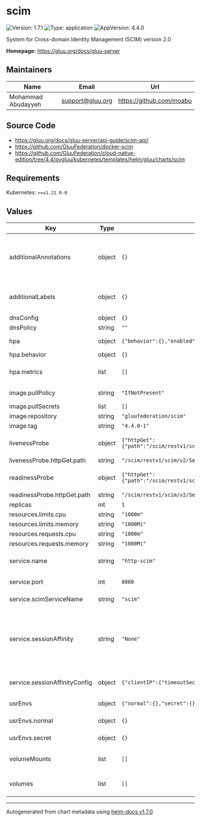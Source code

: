 # scim

![Version: 1.7.1](https://img.shields.io/badge/Version-1.7.1-informational?style=flat-square) ![Type: application](https://img.shields.io/badge/Type-application-informational?style=flat-square) ![AppVersion: 4.4.0](https://img.shields.io/badge/AppVersion-4.4.0-informational?style=flat-square)

System for Cross-domain Identity Management (SCIM) version 2.0

**Homepage:** <https://gluu.org/docs/gluu-server>

## Maintainers

| Name | Email | Url |
| ---- | ------ | --- |
| Mohammad Abudayyeh | support@gluu.org | https://github.com/moabu |

## Source Code

* <https://gluu.org/docs/gluu-server/api-guide/scim-api/>
* <https://github.com/GluuFederation/docker-scim>
* <https://github.com/GluuFederation/cloud-native-edition/tree/4.4/pygluu/kubernetes/templates/helm/gluu/charts/scim>

## Requirements

Kubernetes: `>=v1.21.0-0`

## Values

| Key | Type | Default | Description |
|-----|------|---------|-------------|
| additionalAnnotations | object | `{}` | Additional annotations that will be added across all resources  in the format of {cert-manager.io/issuer: "letsencrypt-prod"}. key app is taken |
| additionalLabels | object | `{}` | Additional labels that will be added across all resources definitions in the format of {mylabel: "myapp"} |
| dnsConfig | object | `{}` | Add custom dns config |
| dnsPolicy | string | `""` | Add custom dns policy |
| hpa | object | `{"behavior":{},"enabled":true,"maxReplicas":10,"metrics":[],"minReplicas":1,"targetCPUUtilizationPercentage":50}` | Configure the HorizontalPodAutoscaler |
| hpa.behavior | object | `{}` | Scaling Policies |
| hpa.metrics | list | `[]` | metrics if targetCPUUtilizationPercentage is not set |
| image.pullPolicy | string | `"IfNotPresent"` | Image pullPolicy to use for deploying. |
| image.pullSecrets | list | `[]` | Image Pull Secrets |
| image.repository | string | `"gluufederation/scim"` | Image  to use for deploying. |
| image.tag | string | `"4.4.0-1"` | Image  tag to use for deploying. |
| livenessProbe | object | `{"httpGet":{"path":"/scim/restv1/scim/v2/ServiceProviderConfig","port":8080},"initialDelaySeconds":30,"periodSeconds":30,"timeoutSeconds":5}` | Configure the liveness healthcheck for SCIM if needed. |
| livenessProbe.httpGet.path | string | `"/scim/restv1/scim/v2/ServiceProviderConfig"` | http liveness probe endpoint |
| readinessProbe | object | `{"httpGet":{"path":"/scim/restv1/scim/v2/ServiceProviderConfig","port":8080},"initialDelaySeconds":25,"periodSeconds":25,"timeoutSeconds":5}` | Configure the readiness healthcheck for the SCIM if needed. |
| readinessProbe.httpGet.path | string | `"/scim/restv1/scim/v2/ServiceProviderConfig"` | http readiness probe endpoint |
| replicas | int | `1` | Service replica number. |
| resources.limits.cpu | string | `"1000m"` | CPU limit. |
| resources.limits.memory | string | `"1000Mi"` | Memory limit. |
| resources.requests.cpu | string | `"1000m"` | CPU request. |
| resources.requests.memory | string | `"1000Mi"` | Memory request. |
| service.name | string | `"http-scim"` | The name of the scim port within the scim service. Please keep it as default. |
| service.port | int | `8080` | Port of the scim service. Please keep it as default. |
| service.scimServiceName | string | `"scim"` | Name of the SCIM service. Please keep it as default. |
| service.sessionAffinity | string | `"None"` | Default set to None If you want to make sure that connections from a particular client are passed to the same Pod each time, you can select the session affinity based on the client's IP addresses by setting this to ClientIP |
| service.sessionAffinityConfig | object | `{"clientIP":{"timeoutSeconds":10800}}` | the maximum session sticky time if sessionAffinity is ClientIP |
| usrEnvs | object | `{"normal":{},"secret":{}}` | Add custom normal and secret envs to the service |
| usrEnvs.normal | object | `{}` | Add custom normal envs to the service variable1: value1 |
| usrEnvs.secret | object | `{}` | Add custom secret envs to the service variable1: value1 |
| volumeMounts | list | `[]` | Configure any additional volumesMounts that need to be attached to the containers |
| volumes | list | `[]` | Configure any additional volumes that need to be attached to the pod |

----------------------------------------------
Autogenerated from chart metadata using [helm-docs v1.7.0](https://github.com/norwoodj/helm-docs/releases/v1.7.0)
